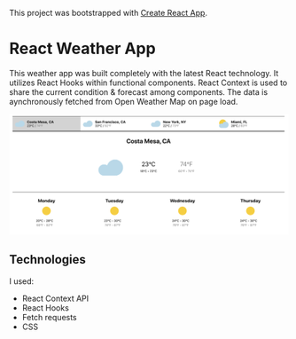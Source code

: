This project was bootstrapped with [Create React App](https://github.com/facebook/create-react-app).

# React Weather App

This weather app was built completely with the latest React technology. It utilizes React Hooks within functional components. React Context is used to share the current condition & forecast among components.
The data is aynchronously fetched from Open Weather Map on page load.

![screenshot](./public/images/screenshot.png)



## Technologies

I used: 

- React Context API
- React Hooks
- Fetch requests
- CSS

 

